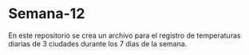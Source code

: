 # Semana-12
En este repositorio se crea un archivo para el registro de temperaturas diarias de 3 ciudades durante los 7 dias de la semana.
